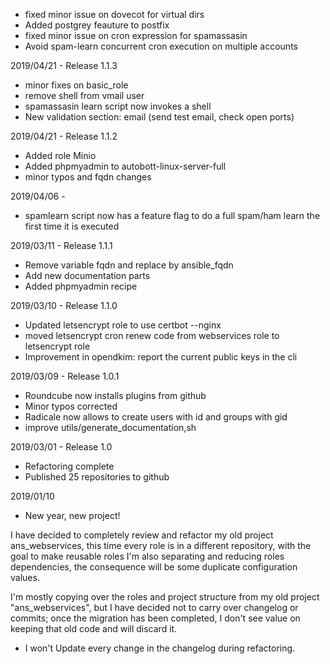 * fixed minor issue on dovecot for virtual dirs
* Added postgrey feauture to postfix
* fixed minor issue on cron expression for spamassasin 
* Avoid spam-learn concurrent cron execution on multiple accounts



2019/04/21 - Release 1.1.3
* minor fixes on basic_role
* remove shell from vmail user
* spamassasin learn script now invokes a shell
* New validation section: email (send test email, check open ports)


2019/04/21 - Release 1.1.2
* Added role Minio
* Added phpmyadmin to autobott-linux-server-full
* minor typos and fqdn changes

2019/04/06 - 
* spamlearn script now has a feature flag to do a full spam/ham learn the
first time it is executed

2019/03/11  - Release 1.1.1
* Remove variable fqdn and replace by ansible_fqdn
* Add new documentation parts
* Added phpmyadmin recipe

2019/03/10  - Release 1.1.0
* Updated letsencrypt role to use certbot --nginx
* moved letsencrypt cron renew code from webservices role to letsencrypt role
* Improvement in opendkim: report the current public keys in the cli

2019/03/09 - Release 1.0.1
* Roundcube now installs plugins from github
* Minor typos corrected
* Radicale now allows to create users with id and groups with gid
* improve utils/generate_documentation,sh

2019/03/01 - Release 1.0 
* Refactoring complete 
* Published 25 repositories to github

2019/01/10 
* New year, new project! 

I have decided to completely review and refactor my old project ans_webservices,
this time every role is in a different repository, with the goal to make reusable roles
I'm also separating and reducing roles dependencies, the consequence will be some duplicate
configuration values.

I'm mostly copying over the roles and project structure from my old project "ans_webservices", but 
I have decided not to carry over changelog or commits; once the migration has been completed, 
I don't see value on keeping that old code and will discard it. 

* I won't Update every change in the changelog during refactoring. 
